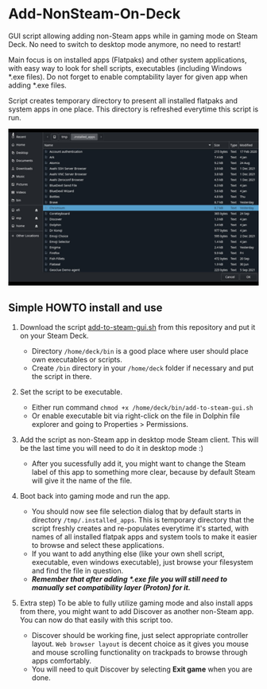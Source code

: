 # Add-NonSteam-On-Deck
GUI script allowing adding non-Steam apps while in gaming mode on Steam Deck. No need to switch to desktop mode anymore, no need to restart!

Main focus is on installed apps (Flatpaks) and other system applications, with easy way to look for shell scripts, executables (including Windows *.exe files).
Do not forget to enable comptability layer for given app when adding *.exe files. 

Script creates temporary directory to present all installed flatpaks and system apps in one place. This directory is refreshed everytime this script is run.

![Add to Steam GUI](/add-to-steam-gui.jpg?raw=true "Add to Steam while in Gaming mode")

## Simple HOWTO install and use

 1. Download the script [add-to-steam-gui.sh](add-to-steam-gui.sh) from this repository and put it on your Steam Deck. 
     - Directory `/home/deck/bin` is a good place where user should place own executables or scripts. 
     - Create `/bin` directory in your `/home/deck` folder if necessary and put the script in there. 
  
 2. Set the script to be executable.
     - Either run command `chmod +x /home/deck/bin/add-to-steam-gui.sh`
     - Or enable executable bit via right-click on the file in Dolphin file explorer and going to Properties > Permissions.
 
 3. Add the script as non-Steam app in desktop mode Steam client. This will be the last time you will need to do it in desktop mode :)
     - After you sucessfully add it, you might want to change the Steam label of this app to something more clear, because by default Steam will give it the name of the file.

 4. Boot back into gaming mode and run the app. 
     - You should now see file selection dialog that by default starts in directory `/tmp/.installed_apps`. This is temporary directory that the script freshly creates and re-populates everytime it's started, with names of all installed flatpak apps and system tools to make it easier to browse and select these applications.
     - If you want to add anything else (like your own shell script, executable, even windows executable), just browse your filesystem and find the file in question. 
     - ***Remember that after adding \*.exe file you will still need to manually set compatibility layer (Proton) for it.***
 
 5. Extra step) To be able to fully utilize gaming mode and also install apps from there, you might want to add Discover as another non-Steam app. You can now do that easily with this script too.
     - Discover should be working fine, just select appropriate controller layout. `Web browser layout` is decent choice as it gives you mouse and mouse scrolling functionality on trackpads to browse through apps comfortably.
     - You will need to quit Discover by selecting **Exit game** when you are done. 
